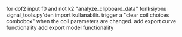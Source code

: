 for dof2 input f0 and not k2
"analyze_clipboard_data" fonksiyonu signal_tools.py'den import kullanabilir.
trigger a "clear coil choices combobox" when the coil parameters are changed.
add export curve functionality
add export model functionality
